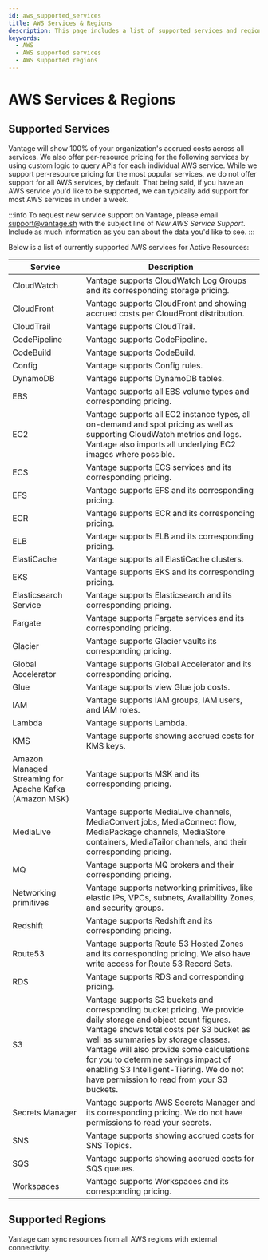 ```yaml
---
id: aws_supported_services
title: AWS Services & Regions
description: This page includes a list of supported services and regions for the AWS Vantage integration.
keywords:
  - AWS
  - AWS supported services
  - AWS supported regions
---
```


# AWS Services & Regions

## Supported Services

Vantage will show 100% of your organization's accrued costs across all services. We also offer per-resource pricing for the following services by using custom logic to query APIs for each individual AWS service. While we support per-resource pricing for the most popular services, we do not offer support for all AWS services, by default. That being said, if you have an AWS service you'd like to be supported, we can typically add support for most AWS services in under a week.

:::info
To request new service support on Vantage, please email [support@vantage.sh](mailto:support@vantage.sh) with the subject line of _New AWS Service Support_. Include as much information as you can about the data you'd like to see.
:::

Below is a list of currently supported AWS services for Active Resources:

| Service                                                | Description                                                                                                                                                                                                                                                                                                                                                                   |
| ------------------------------------------------------ | ----------------------------------------------------------------------------------------------------------------------------------------------------------------------------------------------------------------------------------------------------------------------------------------------------------------------------------------------------------------------------- |
| CloudWatch                                             | Vantage supports CloudWatch Log Groups and its corresponding storage pricing.                                                                                                                                                                                                                                                                                                 |
| CloudFront                                             | Vantage supports CloudFront and showing accrued costs per CloudFront distribution.                                                                                                                                                                                                                                                                                            |
| CloudTrail                                             | Vantage supports CloudTrail.                                                                                                                                                                                                                                                                                                                                                  |
| CodePipeline                                           | Vantage supports CodePipeline.                                                                                                                                                                                                                                                                                                                                                |
| CodeBuild                                              | Vantage supports CodeBuild.                                                                                                                                                                                                                                                                                                                                                   |
| Config                                                 | Vantage supports Config rules.                                                                                                                                                                                                                                                                                                                                                |
| DynamoDB                                               | Vantage supports DynamoDB tables.                                                                                                                                                                                                                                                                                                                                             |
| EBS                                                    | Vantage supports all EBS volume types and corresponding pricing.                                                                                                                                                                                                                                                                                                              |
| EC2                                                    | Vantage supports all EC2 instance types, all on-demand and spot pricing as well as supporting CloudWatch metrics and logs. Vantage also imports all underlying EC2 images where possible.                                                                                                                                                                                     |
| ECS                                                    | Vantage supports ECS services and its corresponding pricing.                                                                                                                                                                                                                                                                                                                  |
| EFS                                                    | Vantage supports EFS and its corresponding pricing.                                                                                                                                                                                                                                                                                                                           |
| ECR                                                    | Vantage supports ECR and its corresponding pricing.                                                                                                                                                                                                                                                                                                                           |
| ELB                                                    | Vantage supports ELB and its corresponding pricing.                                                                                                                                                                                                                                                                                                                           |
| ElastiCache                                            | Vantage supports all ElastiCache clusters.                                                                                                                                                                                                                                                                                                                                    |
| EKS                                                    | Vantage supports EKS and its corresponding pricing.                                                                                                                                                                                                                                                                                                                           |
| Elasticsearch Service                                  | Vantage supports Elasticsearch and its corresponding pricing.                                                                                                                                                                                                                                                                                                                 |
| Fargate                                                | Vantage supports Fargate services and its corresponding pricing.                                                                                                                                                                                                                                                                                                              |
| Glacier                                                | Vantage supports Glacier vaults its corresponding pricing.                                                                                                                                                                                                                                                                                                                    |
| Global Accelerator                                     | Vantage supports Global Accelerator and its corresponding pricing.                                                                                                                                                                                                                                                                                                            |
| Glue                                                   | Vantage supports view Glue job costs.                                                                                                                                                                                                                                                                                                                                         |
| IAM                                                    | Vantage supports IAM groups, IAM users, and IAM roles.                                                                                                                                                                                                                                                                                                                        |
| Lambda                                                 | Vantage supports Lambda.                                                                                                                                                                                                                                                                                                                                                      |
| KMS                                                    | Vantage supports showing accrued costs for KMS keys.                                                                                                                                                                                                                                                                                                                          |
| Amazon Managed Streaming for Apache Kafka (Amazon MSK) | Vantage supports MSK and its corresponding pricing.                                                                                                                                                                                                                                                                                                                           |
| MediaLive                                              | Vantage supports MediaLive channels, MediaConvert jobs, MediaConnect flow, MediaPackage channels, MediaStore containers, MediaTailor channels, and their corresponding pricing.                                                                                                                                                                                               |
| MQ                                                     | Vantage supports MQ brokers and their corresponding pricing.                                                                                                                                                                                                                                                                                                                  |
| Networking primitives                                  | Vantage supports networking primitives, like elastic IPs, VPCs, subnets, Availability Zones, and security groups.                                                                                                                                                                                                                                                             |
| Redshift                                               | Vantage supports Redshift and its corresponding pricing.                                                                                                                                                                                                                                                                                                                      |
| Route53                                                | Vantage supports Route 53 Hosted Zones and its corresponding pricing. We also have write access for Route 53 Record Sets.                                                                                                                                                                                                                                                     |
| RDS                                                    | Vantage supports RDS and corresponding pricing.                                                                                                                                                                                                                                                                                                                               |
| S3                                                     | Vantage supports S3 buckets and corresponding bucket pricing. We provide daily storage and object count figures. Vantage shows total costs per S3 bucket as well as summaries by storage classes. Vantage will also provide some calculations for you to determine savings impact of enabling S3 Intelligent-Tiering. We do not have permission to read from your S3 buckets. |
| Secrets Manager                                        | Vantage supports AWS Secrets Manager and its corresponding pricing. We do not have permissions to read your secrets.                                                                                                                                                                                                                                                          |
| SNS                                                    | Vantage supports showing accrued costs for SNS Topics.                                                                                                                                                                                                                                                                                                                        |
| SQS                                                    | Vantage supports showing accrued costs for SQS queues.                                                                                                                                                                                                                                                                                                                        |
| Workspaces                                             | Vantage supports Workspaces and its corresponding pricing.                                                                                                                                                                                                                                                                                                                    |

## Supported Regions

Vantage can sync resources from all AWS regions with external connectivity.

